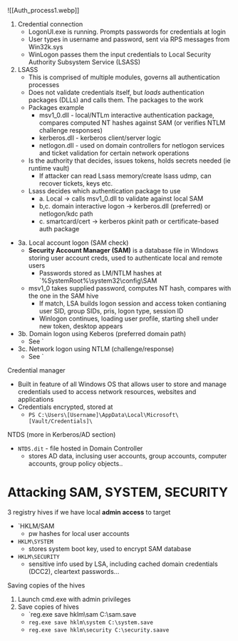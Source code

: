 ![[Auth_process1.webp]]

1. Credential connection
	- LogonUI.exe is running. Prompts passwords for credentials at login
	- User types in username and password, sent via RPS messages from Win32k.sys
	- WinLogon passes them the input credentials to Local Security Authority Subsystem Service (LSASS)
2. LSASS
	- This is comprised of multiple modules, governs all authentication processes
	- Does not validate credentials itself, but *loads* authentication packages (DLLs) and calls them. The packages to the work
	- Packages example
		- msv1_0.dll - local/NTLm interactive authentication package, compares computed NT hashes against SAM (or verifies NTLM challenge responses)
		- kerberos.dll - kerberos client/server logic
		- netlogon.dll - used on domain controllers for netlogon services and ticket validation for certain network operations
	- Is the authority that decides, issues tokens, holds secrets needed (ie runtime vault)
		- If attacker can read Lsass memory/create lsass udmp, can recover tickets, keys etc.
	- Lsass decides which authentication package to use
		- a. Local -> calls msv1_0.dll to validate against local SAM
		- b,c. domain interactive logon -> kerberos.dll (preferred) or netlogon/kdc path
		- c. smartcard/cert -> kerberos pkinit path or certificate-based auth package
- 3a. Local account logon (SAM check)
	- **Security Account Manager (SAM)** is a database file in WIndows storing user account creds, used to authenticate local and remote users
		- Passwords stored as LM/NTLM hashes at `%SystemRoot%\system32\config\SAM
	- msv1_0 takes supplied password, computes NT hash, compares with the one in the SAM hive
		- If match, LSA builds logon session and access token contianing user SID, group SIDs, pris, logon type, session ID
		- Winlogon continues, loading user profile, starting shell under new token, desktop appears
- 3b. Domain logon using Keberos (preferred domain path)
	- See `<kerberos file>
- 3c. Network logon using NTLM (challenge/response)
	- See `<NTLM file>

Credential manager
- Built in feature of all Windows OS that allows user to store and manage credentials used to access network resources, websites and applications
- Credentials encrypted, stored at 
	- `PS C:\Users\[Username]\AppData\Local\Microsoft\[Vault/Credentials]\`

NTDS (more in Kerberos/AD section)
- `NTDS.dit` - file hosted in Domain Controller
	- stores AD data, inclusing user accounts, group accounts, computer accounts, group policy objects..


# Attacking SAM, SYSTEM, SECURITY
3 registry hives if we have local **admin access** to target
- `HKLM/SAM
	- pw hashes for local user accounts
- `HKLM\SYSTEM`
	- stores system boot key, used to encrypt SAM database
- `HKLM\SECURITY`
	- sensitive info used by LSA, including cached domain credentials (DCC2), cleartext passwords...

Saving copies of the hives
1. Launch cmd.exe with admin privileges
2. Save copies of hives
	- `reg.exe save hklm\sam C:\sam.save
	- `reg.exe save hklm\system C:\system.save`
	- `reg.exe save hklm\security C:\security.saave`